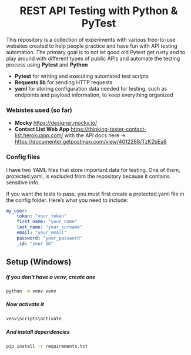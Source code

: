 <h1 align="center">REST API Testing with Python & PyTest</h1>

This repository is a collection of experiments with various free-to-use websites created to help people practice and have fun with API testing automation. 
The primary goal is to not let good old Pytest get rusty and to play around with different types of public APIs and automate the testing process using **Pytest** and **Python** 

- **Pytest** for writing and executing automated test scripts
- **Requests lib** for sending HTTP requests
- **yaml** for storing configuration data needed for testing, such as endpoints and payload information, to keep everything organized

### Webistes used (so far)
- **Mocky** https://designer.mocky.io/
- **Contact List Web App** https://thinking-tester-contact-list.herokuapp.com/ with the API docs here -> https://documenter.getpostman.com/view/4012288/TzK2bEa8

### Config files
I have two YAML files that store important data for testing. One of them, protected.yaml, is excluded from the repository because it contains sensitive info.

If you want the tests to pass, you must first create a protected.yaml file in the config folder.
Here’s what you need to include:

```yaml
my_user:
    token: "your_token"
    first_name: "your_name"
    last_name: "your_surname"
    email: "your_email"
    password: "your_password"
    _id: "your ID"
```

## Setup (Windows)

##### If you don't have a venv, create one
```sh
python -m venv venv
```

##### Now activate it
```sh
venv\Scripts\activate
```

##### And install dependencies 
```sh
pip install -r requirements.txt
```

